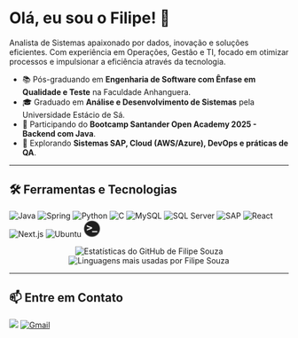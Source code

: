 # Olá, eu sou o Filipe! 👋

Analista de Sistemas apaixonado por dados, inovação e soluções eficientes. Com experiência em Operações, Gestão e TI, focado em otimizar processos e impulsionar a eficiência através da tecnologia. 

- 📚 Pós-graduando em **Engenharia de Software com Ênfase em Qualidade e Teste** na Faculdade Anhanguera.
- 🎓 Graduado em **Análise e Desenvolvimento de Sistemas** pela Universidade Estácio de Sá.
- 🚀 Participando do **Bootcamp Santander Open Academy 2025 - Backend com Java**.
- 🌱 Explorando **Sistemas SAP, Cloud (AWS/Azure), DevOps e práticas de QA**.

---

## 🛠️ Ferramentas e Tecnologias

<p align="left">
  <img src="https://www.vectorlogo.zone/logos/java/java-icon.svg" alt="Java" height="30" title="Java"/>
  <img src="https://www.vectorlogo.zone/logos/springio/springio-icon.svg" alt="Spring" height="30" title="Spring"/>
  <img src="https://www.vectorlogo.zone/logos/python/python-icon.svg" alt="Python" height="30" title="Python"/>
  <img src="https://img.icons8.com/color/512/c-programming.png" alt="C" height="30" title="C"/>
  <img src="https://www.vectorlogo.zone/logos/mysql/mysql-icon.svg" alt="MySQL" height="30" title="MySQL"/>
  <img src="https://www.geekandjob.com/uploads/wiki/43b8c92d2a8fcd2a95ae6bf30c18494dae92467a.png" alt="SQL Server" height="30" title="SQL Server"/>
  <img src="https://www.vectorlogo.zone/logos/sap/sap-icon.svg" alt="SAP" height="30" title="SAP"/>
  <img src="https://www.vectorlogo.zone/logos/reactjs/reactjs-icon.svg" alt="React" height="30" title="React"/>
  <img src="https://www.vectorlogo.zone/logos/nextjs/nextjs-icon.svg" alt="Next.js" height="30" title="Next.js"/>
  <img src="https://www.vectorlogo.zone/logos/ubuntu/ubuntu-icon.svg" alt="Ubuntu" height="30" title="Ubuntu"/>
  <img src="https://raw.githubusercontent.com/github/explore/80688e429a7d4ef2fca1e82350fe8e3517d3494d/topics/terminal/terminal.png" alt="Terminal" height="30" title="Terminal">
</p>


<div align="center">
  <img height="180em" src="https://github-readme-stats.vercel.app/api?username=devfilipesouza&show_icons=true&hide_border=true&include_all_commits=true&count_private=true&theme=dracula" alt="Estatísticas do GitHub de Filipe Souza"/>
  <img height="180em" src="https://github-readme-stats.vercel.app/api/top-langs/?username=devfilipesouza&layout=compact&langs_count=8&hide_border=true&theme=dracula" alt="Linguagens mais usadas por Filipe Souza"/>
</div>

---

## 📫 Entre em Contato

<p align="left">
  <a href="https://www.linkedin.com/in/filipe-souza-925077234/" target="_blank"><img src="https://img.shields.io/badge/-LinkedIn-%230077B5?style=for-the-badge&logo=linkedin&logoColor=white" target="_blank"></a>
  <a href="mailto:filipe.svito@gmail.com"><img src="https://img.shields.io/badge/Gmail-D14836?style=for-the-badge&logo=gmail&logoColor=white" alt="Gmail"></a>
</p>
